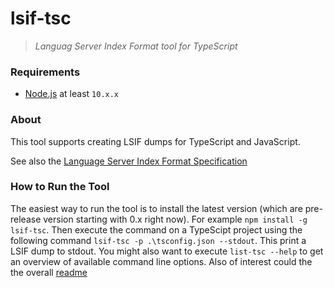 # lsif-tsc
> *Languag Server Index Format tool for TypeScript*

### Requirements

- [Node.js](https://nodejs.org/en/) at least `10.x.x`

### About

This tool supports creating LSIF dumps for TypeScript and JavaScript.

See also the [Language Server Index Format Specification](https://github.com/Microsoft/language-server-protocol/blob/master/indexFormat/specification.md)

### How to Run the Tool

The easiest way to run the tool is to install the latest version (which are pre-release version starting with 0.x right now). For example `npm install -g lsif-tsc`. Then execute the command on a TypeScipt project using the following command `lsif-tsc -p .\tsconfig.json --stdout`. This print a LSIF dump to stdout. You might also want to execute `list-tsc --help` to get an overview of available command line options. Also of interest could the the overall [readme](https://github.com/microsoft/lsif-node/blob/master/README.md)

